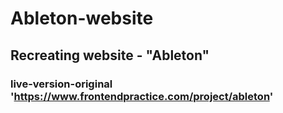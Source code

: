 # Ableton-website

## Recreating website - "Ableton" 

### live-version-original 'https://www.frontendpractice.com/project/ableton'



